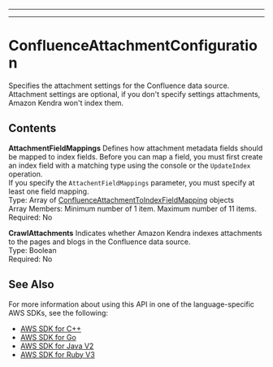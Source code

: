 --------

--------

# ConfluenceAttachmentConfiguration<a name="API_ConfluenceAttachmentConfiguration"></a>

Specifies the attachment settings for the Confluence data source\. Attachment settings are optional, if you don't specify settings attachments, Amazon Kendra won't index them\.

## Contents<a name="API_ConfluenceAttachmentConfiguration_Contents"></a>

 **AttachmentFieldMappings**   <a name="Kendra-Type-ConfluenceAttachmentConfiguration-AttachmentFieldMappings"></a>
Defines how attachment metadata fields should be mapped to index fields\. Before you can map a field, you must first create an index field with a matching type using the console or the `UpdateIndex` operation\.  
If you specify the `AttachentFieldMappings` parameter, you must specify at least one field mapping\.  
Type: Array of [ConfluenceAttachmentToIndexFieldMapping](API_ConfluenceAttachmentToIndexFieldMapping.md) objects  
Array Members: Minimum number of 1 item\. Maximum number of 11 items\.  
Required: No

 **CrawlAttachments**   <a name="Kendra-Type-ConfluenceAttachmentConfiguration-CrawlAttachments"></a>
Indicates whether Amazon Kendra indexes attachments to the pages and blogs in the Confluence data source\.   
Type: Boolean  
Required: No

## See Also<a name="API_ConfluenceAttachmentConfiguration_SeeAlso"></a>

For more information about using this API in one of the language\-specific AWS SDKs, see the following:
+  [AWS SDK for C\+\+](https://docs.aws.amazon.com/goto/SdkForCpp/kendra-2019-02-03/ConfluenceAttachmentConfiguration) 
+  [AWS SDK for Go](https://docs.aws.amazon.com/goto/SdkForGoV1/kendra-2019-02-03/ConfluenceAttachmentConfiguration) 
+  [AWS SDK for Java V2](https://docs.aws.amazon.com/goto/SdkForJavaV2/kendra-2019-02-03/ConfluenceAttachmentConfiguration) 
+  [AWS SDK for Ruby V3](https://docs.aws.amazon.com/goto/SdkForRubyV3/kendra-2019-02-03/ConfluenceAttachmentConfiguration) 